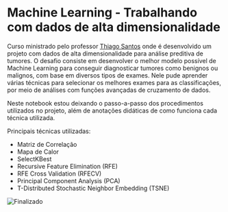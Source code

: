 # Machine Learning - Trabalhando com dados de alta dimensionalidade

Curso ministrado pelo professor [Thiago Santos](https://www.linkedin.com/in/thiago-gon%C3%A7alves-santos/) onde é desenvolvido um projeto
com dados de alta dimensionalidade para análise preditiva de tumores. O desafio consiste em desenvolver o melhor modelo possível de Machine
Learning para conseguir diagnosticar tumores como benignos ou malignos, com base em diversos tipos de exames. Nele pude aprender várias
técnicas para selecionar os melhores exames para as classificações, por meio de análises com funções avançadas de cruzamento de dados.

Neste notebook estou deixando o passo-a-passo dos procedimentos utilizados no projeto, além de anotações didáticas de como funciona cada técnica utilizada.

Principais técnicas utilizadas:
- Matriz de Correlação
- Mapa de Calor
- SelectKBest
- Recursive Feature Elimination (RFE)
- RFE Cross Validation (RFECV)
- Principal Component Analysis (PCA)
- T-Distributed Stochastic Neighbor Embedding (TSNE)

![Finalizado](http://img.shields.io/static/v1?label=STATUS&message=FINALIZADO&color=GREEN&style=for-the-badge)
